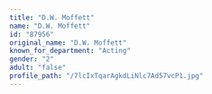 ```yaml
---
title: "D.W. Moffett"
name: "D.W. Moffett"
id: "87956"
original_name: "D.W. Moffett"
known_for_department: "Acting"
gender: "2"
adult: "false"
profile_path: "/7lcIxTqarAgkdLiNlc7Ad57vcP1.jpg"
---
```

